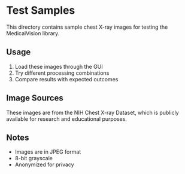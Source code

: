 # Test Samples

This directory contains sample chest X-ray images for testing the MedicalVision library.


## Usage

1. Load these images through the GUI
2. Try different processing combinations
3. Compare results with expected outcomes

## Image Sources

These images are from the NIH Chest X-ray Dataset, which is publicly available for research and educational purposes.

## Notes

- Images are in JPEG format
- 8-bit grayscale
- Anonymized for privacy